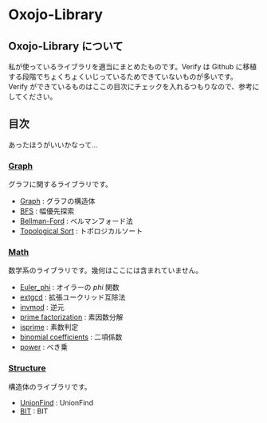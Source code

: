 # Oxojo-Library

## Oxojo-Library について
私が使っているライブラリを適当にまとめたものです。Verify は Github に移植する段階でちょくちょくいじっているためできていないものが多いです。<br>
Verify ができているものはここの目次にチェックを入れるつもりなので、参考にしてください。

## 目次
あったほうがいいかなって...
### [Graph](https://github.com/Oxojo/Oxojo-Library/tree/main/Graph)
グラフに関するライブラリです。

- [Graph](https://github.com/Oxojo/Oxojo-Library/blob/main/Graph/Graph.md) : グラフの構造体
- [BFS](https://github.com/Oxojo/Oxojo-Library/blob/main/Graph/bfs.md) : 幅優先探索
- [Bellman-Ford](https://github.com/Oxojo/Oxojo-Library/blob/main/Graph/Bellman-Ford.md) : ベルマンフォード法
- [Topological Sort](https://github.com/Oxojo/Oxojo-Library/blob/main/Graph/topological.md) : トポロジカルソート

### [Math](https://github.com/Oxojo/Oxojo-Library/tree/main/Math)
数学系のライブラリです。幾何はここには含まれていません。

- [Euler_phi](https://github.com/Oxojo/Oxojo-Library/blob/main/Math/Euler_phi.md) : オイラーの $phi$ 関数
- [extgcd](https://github.com/Oxojo/Oxojo-Library/blob/main/Math/extgcd.md) : 拡張ユークリッド互除法
- [invmod](https://github.com/Oxojo/Oxojo-Library/blob/main/Math/invmod.md) : 逆元
- [prime factorization](https://github.com/Oxojo/Oxojo-Library/blob/main/Math/prime-factorization.md) : 素因数分解
- [isprime](https://github.com/Oxojo/Oxojo-Library/blob/main/Math/isprime.md) : 素数判定
- [binomial coefficients](https://github.com/Oxojo/Oxojo-Library/blob/main/Math/binomial-coefficients.md) : 二項係数
- [power](https://github.com/Oxojo/Oxojo-Library/blob/main/Math/power.md) : べき乗

### [Structure](https://github.com/Oxojo/Oxojo-Library/tree/main/Structure)
構造体のライブラリです。

- [UnionFind](https://github.com/Oxojo/Oxojo-Library/blob/main/Structure/unionfind.md) : UnionFind
- [BIT](https://github.com/Oxojo/Oxojo-Library/blob/main/Structure/BIT.md) : BIT
